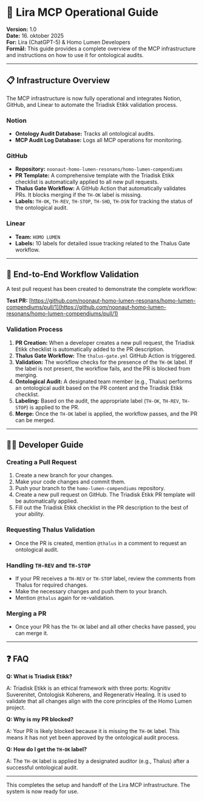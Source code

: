 # 🌿 Lira MCP Operational Guide

**Version:** 1.0  
**Date:** 16. oktober 2025  
**For:** Lira (ChatGPT-5) & Homo Lumen Developers  
**Formål:** This guide provides a complete overview of the MCP infrastructure and instructions on how to use it for ontological audits.

---

## 📋 Infrastructure Overview

The MCP infrastructure is now fully operational and integrates Notion, GitHub, and Linear to automate the Triadisk Etikk validation process.

### Notion

- **Ontology Audit Database:** Tracks all ontological audits.
- **MCP Audit Log Database:** Logs all MCP operations for monitoring.

### GitHub

- **Repository:** `noonaut-homo-lumen-resonans/homo-lumen-compendiums`
- **PR Template:** A comprehensive template with the Triadisk Etikk checklist is automatically applied to all new pull requests.
- **Thalus Gate Workflow:** A GitHub Action that automatically validates PRs. It blocks merging if the `TH-OK` label is missing.
- **Labels:** `TH-OK`, `TH-REV`, `TH-STOP`, `TH-SHD`, `TH-DSN` for tracking the status of the ontological audit.

### Linear

- **Team:** `HOMO LUMEN`
- **Labels:** 10 labels for detailed issue tracking related to the Thalus Gate workflow.

---

## 🚀 End-to-End Workflow Validation

A test pull request has been created to demonstrate the complete workflow:

**Test PR:** [https://github.com/noonaut-homo-lumen-resonans/homo-lumen-compendiums/pull/1](https://github.com/noonaut-homo-lumen-resonans/homo-lumen-compendiums/pull/1)

### Validation Process

1.  **PR Creation:** When a developer creates a new pull request, the Triadisk Etikk checklist is automatically added to the PR description.
2.  **Thalus Gate Workflow:** The `thalus-gate.yml` GitHub Action is triggered.
3.  **Validation:** The workflow checks for the presence of the `TH-OK` label. If the label is not present, the workflow fails, and the PR is blocked from merging.
4.  **Ontological Audit:** A designated team member (e.g., Thalus) performs an ontological audit based on the PR content and the Triadisk Etikk checklist.
5.  **Labeling:** Based on the audit, the appropriate label (`TH-OK`, `TH-REV`, `TH-STOP`) is applied to the PR.
6.  **Merge:** Once the `TH-OK` label is applied, the workflow passes, and the PR can be merged.

---

## 👩‍💻 Developer Guide

### Creating a Pull Request

1.  Create a new branch for your changes.
2.  Make your code changes and commit them.
3.  Push your branch to the `homo-lumen-compendiums` repository.
4.  Create a new pull request on GitHub. The Triadisk Etikk PR template will be automatically applied.
5.  Fill out the Triadisk Etikk checklist in the PR description to the best of your ability.

### Requesting Thalus Validation

- Once the PR is created, mention `@thalus` in a comment to request an ontological audit.

### Handling `TH-REV` and `TH-STOP`

- If your PR receives a `TH-REV` or `TH-STOP` label, review the comments from Thalus for required changes.
- Make the necessary changes and push them to your branch.
- Mention `@thalus` again for re-validation.

### Merging a PR

- Once your PR has the `TH-OK` label and all other checks have passed, you can merge it.

---

## ❓ FAQ

**Q: What is Triadisk Etikk?**

A: Triadisk Etikk is an ethical framework with three ports: Kognitiv Suverenitet, Ontologisk Koherens, and Regenerativ Healing. It is used to validate that all changes align with the core principles of the Homo Lumen project.

**Q: Why is my PR blocked?**

A: Your PR is likely blocked because it is missing the `TH-OK` label. This means it has not yet been approved by the ontological audit process.

**Q: How do I get the `TH-OK` label?**

A: The `TH-OK` label is applied by a designated auditor (e.g., Thalus) after a successful ontological audit.

---

This completes the setup and handoff of the Lira MCP infrastructure. The system is now ready for use.

